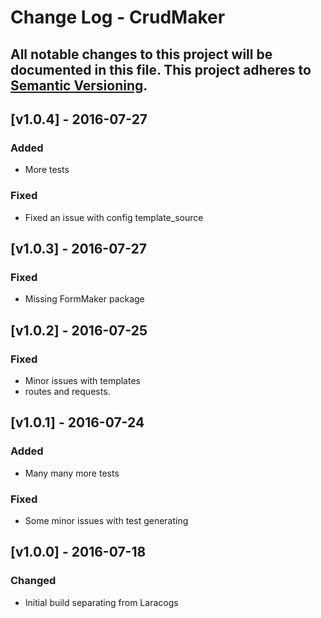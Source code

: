 # Change Log - CrudMaker
All notable changes to this project will be documented in this file.
This project adheres to [Semantic Versioning](http://semver.org/).
----

## [v1.0.4] - 2016-07-27

### Added
- More tests

### Fixed
- Fixed an issue with config template_source

## [v1.0.3] - 2016-07-27

### Fixed
- Missing FormMaker package

## [v1.0.2] - 2016-07-25

### Fixed
- Minor issues with templates
-  routes and requests.

## [v1.0.1] - 2016-07-24

### Added
- Many many more tests

### Fixed
- Some minor issues with test generating

## [v1.0.0] - 2016-07-18

### Changed
- Initial build separating from Laracogs
